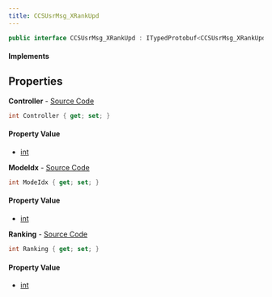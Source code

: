 ```yaml
---
title: CCSUsrMsg_XRankUpd
---
```


```csharp
public interface CCSUsrMsg_XRankUpd : ITypedProtobuf<CCSUsrMsg_XRankUpd>, INativeHandle, INetMessage<CCSUsrMsg_XRankUpd>, IDisposable
```

#### Implements

## Properties

**Controller** - [Source Code](https://github.com/swiftly-solution/swiftlys2/blob/master/managed/src/SwiftlyS2.Generated/Protobufs/Interfaces/CCSUsrMsg_XRankUpd.cs#L21)

```csharp
int Controller { get; set; }
```

#### Property Value

- [int](https://learn.microsoft.com/dotnet/api/system.int32)

**ModeIdx** - [Source Code](https://github.com/swiftly-solution/swiftlys2/blob/master/managed/src/SwiftlyS2.Generated/Protobufs/Interfaces/CCSUsrMsg_XRankUpd.cs#L18)

```csharp
int ModeIdx { get; set; }
```

#### Property Value

- [int](https://learn.microsoft.com/dotnet/api/system.int32)

**Ranking** - [Source Code](https://github.com/swiftly-solution/swiftlys2/blob/master/managed/src/SwiftlyS2.Generated/Protobufs/Interfaces/CCSUsrMsg_XRankUpd.cs#L24)

```csharp
int Ranking { get; set; }
```

#### Property Value

- [int](https://learn.microsoft.com/dotnet/api/system.int32)

